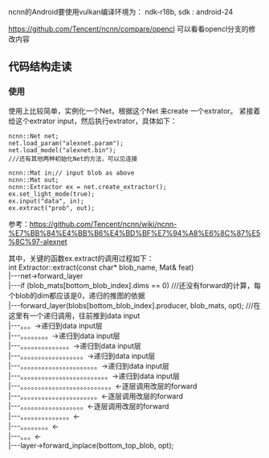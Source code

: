 

ncnn的Android要使用vulkan编译环境为：
ndk-r18b, sdk : android-24

https://github.com/Tencent/ncnn/compare/opencl
可以看看opencl分支的修改内容



## 代码结构走读

### 使用
使用上比较简单，实例化一个Net，根据这个Net 来create 一个extrator。
紧接着给这个extrator input，然后执行extrator，具体如下：
```
ncnn::Net net;
net.load_param("alexnet.param");
net.load_model("alexnet.bin");
///还有其他两种初始化Net的方法，可以见连接

ncnn::Mat in;// input blob as above
ncnn::Mat out;
ncnn::Extractor ex = net.create_extractor();
ex.set_light_mode(true);
ex.input("data", in);
ex.extract("prob", out);
```
参考：https://github.com/Tencent/ncnn/wiki/ncnn-%E7%BB%84%E4%BB%B6%E4%BD%BF%E7%94%A8%E6%8C%87%E5%8C%97-alexnet



其中，关键的函数ex.extract的调用过程如下：  
int Extractor::extract(const char* blob_name, Mat& feat)  
    |---net->forward_layer  
            |---if (blob_mats[bottom_blob_index].dims == 0) ///还没有forward的计算，每个blob的dim都应该是0，递归的推图的依据  
            |---forward_layer(blobs[bottom_blob_index].producer, blob_mats, opt);   ///在这里有一个递归调用，往前推到data input  
            |---。。。->递归到data input层  
            |---。。。。。。。。->递归到data input层  
            |---。。。。。。。。。。。。。。->递归到data input层  
            |---。。。。。。。。。。。。。。。。。。->递归到data input层  
            |---。。。。。。。。。。。。。。。。。。。。。。->递归到data input层  
            |---。。。。。。。。。。。。。。。。。。。。。。。。。->递归到data input层  
            |---。。。。。。。。。。。。。。。。。。。。。。。。。。<-逐层调用改层的forward  
            |---。。。。。。。。。。。。。。。。。。。。。。<-逐层调用改层的forward  
            |---。。。。。。。。。。。。。。。。。。<-逐层调用改层的forward  
            |---。。。。。。。。。。。。。。<-  
            |---。。。。。。。。<-  
            |---。。。<-  
            |---layer->forward_inplace(bottom_top_blob, opt);  


